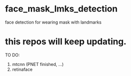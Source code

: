 # face_mask_lmks_detection
face detection for wearing mask with landmarks

# this repos will keep updating.
TO DO:
1. mtcnn (PNET finished, ...)
2. retinaface
